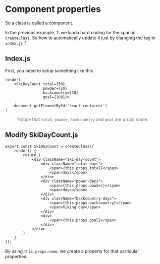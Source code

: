 # Component properties

So a class is called a component.

In the previous example, `7.`we kinda hard coding for the span in `createClass`. So how to automatically update it just by changing the tag in `index.js` ?

## Index.js

First, you need to setup something like this

```react
render(
	<SkiDayCount total={50}
				 powder={20}
				 backcountry={10}
				 goal={100}/>
	,
	document.getElementById('react-container')
)
```

> Notice that `total`, `powder`, `backcountry` and `goal` are props name.

## Modify SkiDayCount.js

```react
export const SkiDayCount = createClass({
    render() {
        return (
            <div className="ski-day-count">
                <div className="total-days">
                    <span>{this.props.total}</span>
                    <span>days</span>
                </div>
                <div className="power-days">
                    <span>{this.props.powder}</span>
                    <span>days</span>
                </div>
                <div className="backcountry-days">
                    <span>{this.props.backcountry}</span>
                    <span>hiking day</span>
                </div>
                <div>
                    <span>{this.props.goal}</span>
                </div>
            </div>
        )
    }
});
```

By using `this.props.name`, we create a property for that particular properties.